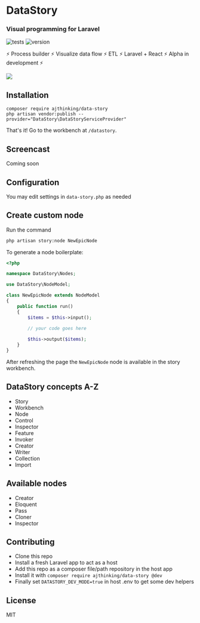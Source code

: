 # DataStory
### Visual programming for Laravel
![tests](https://github.com/ajthinking/data-story/workflows/tests/badge.svg)
![version](https://img.shields.io/packagist/v/ajthinking/data-story?color=blue)

⚡ Process builder ⚡ Visualize data flow ⚡ ETL ⚡ Laravel + React ⚡ Alpha in development ⚡

<img src="https://user-images.githubusercontent.com/3457668/102698183-c32de280-423b-11eb-9bb2-cdda6187094c.png">

## Installation
```
composer require ajthinking/data-story
php artisan vendor:publish --provider="DataStory\DataStoryServiceProvider"
```

That's it! Go to the workbench at `/datastory`.

## Screencast
Coming soon

## Configuration
You may edit settings in `data-story.php` as needed

## Create custom node
Run the command
```bash
php artisan story:node NewEpicNode
```

To generate a node boilerplate:

```php
<?php

namespace DataStory\Nodes;

use DataStory\NodeModel;

class NewEpicNode extends NodeModel
{
    public function run()
    {
        $items = $this->input();
        
        // your code goes here

        $this->output($items);
    }
}
```

After refreshing the page the `NewEpicNode` node is available in the story workbench.

## DataStory concepts A-Z

* Story
* Workbench
* Node
* Control
* Inspector
* Feature
* Invoker
* Creator
* Writer
* Collection
* Import

## Available nodes
* Creator
* Eloquent<Model>
* Pass
* Cloner
* Inspector

## Contributing

* Clone this repo
* Install a fresh Laravel app to act as a host
* Add this repo as a composer file/path repository in the host app
* Install it with `composer require ajthinking/data-story @dev`
* Finally set `DATASTORY_DEV_MODE=true` in host .env to get some dev helpers

## License
MIT
